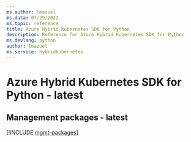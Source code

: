 ```yaml
---
ms.author: lmazuel
ms.data: 07/29/2022
ms.topic: reference
title: Azure Hybrid Kubernetes SDK for Python
description: Reference for Azure Hybrid Kubernetes SDK for Python
ms.devlang: python
author: lmazuel
ms.service: hybridkubernetes
---
```

# Azure Hybrid Kubernetes SDK for Python - latest

## Management packages - latest
[!INCLUDE [mgmt-packages](hybrid-kubernetes-mgmt-index.md)]